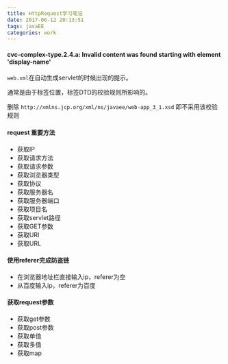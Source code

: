 ```yaml
---
title: HttpRequest学习笔记
date: 2017-06-12 20:13:51 
tags: javaEE
categories: work
---
```


#### cvc-complex-type.2.4.a: Invalid content was found starting with element 'display-name' ####

`web.xml`在自动生成servlet的时候出现的提示。

通常是由于标签位置，标签DTD的校验规则所影响的。

删除 `http://xmlns.jcp.org/xml/ns/javaee/web-app_3_1.xsd` 即不采用该校验规则 
 

#### request 重要方法 ####
- 获取IP
- 获取请求方法
- 获取请求参数
- 获取浏览器类型
- 获取协议
- 获取服务器名
- 获取服务器端口
- 获取项目名
- 获取servlet路径
- 获取GET参数
- 获取URI
- 获取URL
 
#### 使用referer完成防盗链 ####
- 在浏览器地址栏直接输入ip，referer为空
- 从百度输入ip，referer为百度

#### 获取request参数 ####
- 获取get参数
- 获取post参数
- 获取单值
- 获取多值
- 获取map